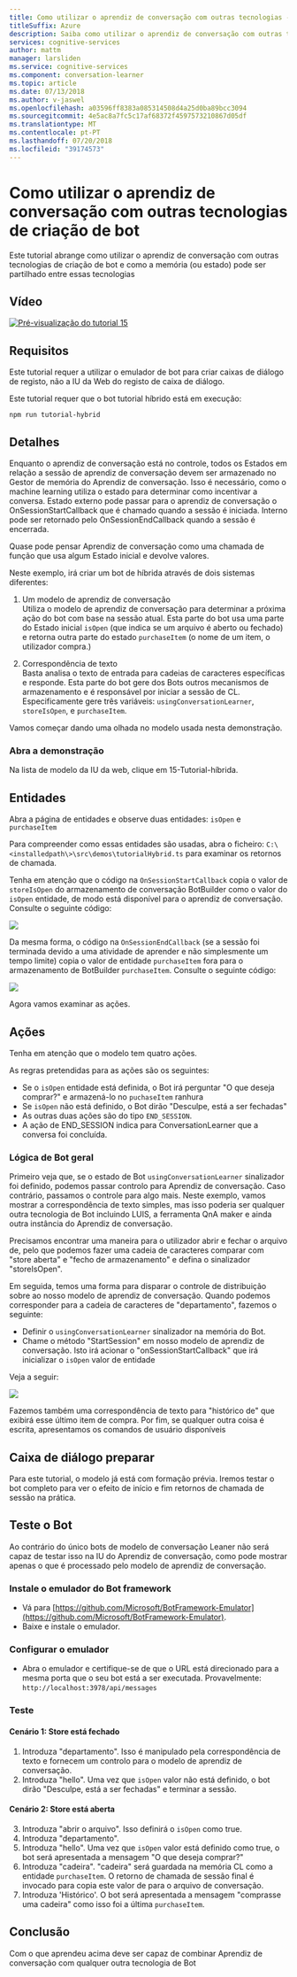 ```yaml
---
title: Como utilizar o aprendiz de conversação com outras tecnologias - serviços cognitivos da Microsoft de criação de bot | Documentos da Microsoft
titleSuffix: Azure
description: Saiba como utilizar o aprendiz de conversação com outras tecnologias de criação de bot.
services: cognitive-services
author: mattm
manager: larsliden
ms.service: cognitive-services
ms.component: conversation-learner
ms.topic: article
ms.date: 07/13/2018
ms.author: v-jaswel
ms.openlocfilehash: a03596ff8383a085314508d4a25d0ba89bcc3094
ms.sourcegitcommit: 4e5ac8a7fc5c17af68372f4597573210867d05df
ms.translationtype: MT
ms.contentlocale: pt-PT
ms.lasthandoff: 07/20/2018
ms.locfileid: "39174573"
---
```

# <a name="how-to-use-conversation-learner-with-other-bot-building-technologies"></a>Como utilizar o aprendiz de conversação com outras tecnologias de criação de bot

Este tutorial abrange como utilizar o aprendiz de conversação com outras tecnologias de criação de bot e como a memória (ou estado) pode ser partilhado entre essas tecnologias 

## <a name="video"></a>Vídeo

[![Pré-visualização do tutorial 15](http://aka.ms/cl-tutorial-15-preview)](http://aka.ms/blis-tutorial-15)

## <a name="requirements"></a>Requisitos
Este tutorial requer a utilizar o emulador de bot para criar caixas de diálogo de registo, não a IU da Web do registo de caixa de diálogo.  

Este tutorial requer que o bot tutorial híbrido está em execução:

    npm run tutorial-hybrid

## <a name="details"></a>Detalhes

Enquanto o aprendiz de conversação está no controle, todos os Estados em relação a sessão de aprendiz de conversação devem ser armazenado no Gestor de memória do Aprendiz de conversação. Isso é necessário, como o machine learning utiliza o estado para determinar como incentivar a conversa. Estado externo pode passar para o aprendiz de conversação o OnSessionStartCallback que é chamado quando a sessão é iniciada. Interno pode ser retornado pelo OnSessionEndCallback quando a sessão é encerrada.

Quase pode pensar Aprendiz de conversação como uma chamada de função que usa algum Estado inicial e devolve valores.

Neste exemplo, irá criar um bot de híbrida através de dois sistemas diferentes:
1. Um modelo de aprendiz de conversação <br />
Utiliza o modelo de aprendiz de conversação para determinar a próxima ação do bot com base na sessão atual.
Esta parte do bot usa uma parte do Estado inicial `isOpen` (que indica se um arquivo é aberto ou fechado) e retorna outra parte do estado `purchaseItem` (o nome de um item, o utilizador compra.)

2. Correspondência de texto <br />
Basta analisa o texto de entrada para cadeias de caracteres específicas e responde.
Esta parte do bot gere dos Bots outros mecanismos de armazenamento e é responsável por iniciar a sessão de CL. Especificamente gere três variáveis: `usingConversationLearner`, `storeIsOpen`, e `purchaseItem`.

Vamos começar dando uma olhada no modelo usada nesta demonstração.

### <a name="open-the-demo"></a>Abra a demonstração

Na lista de modelo da IU da web, clique em 15-Tutorial-híbrida.

## <a name="entities"></a>Entidades

Abra a página de entidades e observe duas entidades: `isOpen` e `purchaseItem`

Para compreender como essas entidades são usadas, abra o ficheiro: `C:\<installedpath\>\src\demos\tutorialHybrid.ts` para examinar os retornos de chamada.

Tenha em atenção que o código na `OnSessionStartCallback` copia o valor de `storeIsOpen` do armazenamento de conversação BotBuilder como o valor do `isOpen` entidade, de modo está disponível para o aprendiz de conversação. Consulte o seguinte código:

![](../media/tutorial17_sessionstart.PNG)

Da mesma forma, o código na `OnSessionEndCallback` (se a sessão foi terminada devido a uma atividade de aprender e não simplesmente um tempo limite) copia o valor de entidade `purchaseItem` fora para o armazenamento de BotBuilder `purchaseItem`. Consulte o seguinte código:

![](../media/tutorial17_sessionend.PNG)

Agora vamos examinar as ações.

## <a name="actions"></a>Ações

Tenha em atenção que o modelo tem quatro ações.

As regras pretendidas para as ações são os seguintes:

- Se o `isOpen` entidade está definida, o Bot irá perguntar "O que deseja comprar?" e armazená-lo no `puchaseItem` ranhura
- Se `isOpen` não está definido, o Bot dirão "Desculpe, está a ser fechadas"
- As outras duas ações são do tipo `END_SESSION`.
- A ação de END_SESSION indica para ConversationLearner que a conversa foi concluída.

### <a name="overall-bot-logic"></a>Lógica de Bot geral

Primeiro veja que, se o estado de Bot `usingConversationLearner` sinalizador foi definido, podemos passar controlo para Aprendiz de conversação. Caso contrário, passamos o controle para algo mais.  Neste exemplo, vamos mostrar a correspondência de texto simples, mas isso poderia ser qualquer outra tecnologia de Bot incluindo LUIS, a ferramenta QnA maker e ainda outra instância do Aprendiz de conversação.

Precisamos encontrar uma maneira para o utilizador abrir e fechar o arquivo de, pelo que podemos fazer uma cadeia de caracteres comparar com "store aberta" e "fecho de armazenamento" e defina o sinalizador "storeIsOpen".

Em seguida, temos uma forma para disparar o controle de distribuição sobre ao nosso modelo de aprendiz de conversação. Quando podemos corresponder para a cadeia de caracteres de "departamento", fazemos o seguinte:
- Definir o `usingConversationLearner` sinalizador na memória do Bot.
- Chame o método "StartSession" em nosso modelo de aprendiz de conversação.  Isto irá acionar o "onSessionStartCallback" que irá inicializar o `isOpen` valor de entidade

Veja a seguir:

![](../media/tutorial17_useConversationLearner.PNG)

Fazemos também uma correspondência de texto para "histórico de" que exibirá esse último item de compra.
Por fim, se qualquer outra coisa é escrita, apresentamos os comandos de usuário disponíveis

## <a name="train-dialog"></a>Caixa de diálogo preparar

Para este tutorial, o modelo já está com formação prévia.  Iremos testar o bot completo para ver o efeito de início e fim retornos de chamada de sessão na prática.

## <a name="testing-the-bot"></a>Teste o Bot

Ao contrário do único bots de modelo de conversação Leaner não será capaz de testar isso na IU do Aprendiz de conversação, como pode mostrar apenas o que é processado pelo modelo de aprendiz de conversação.

### <a name="install-the-bot-framework-emulator"></a>Instale o emulador do Bot framework

- Vá para [https://github.com/Microsoft/BotFramework-Emulator](https://github.com/Microsoft/BotFramework-Emulator).
- Baixe e instale o emulador.

### <a name="configure-the-emulator"></a>Configurar o emulador

- Abra o emulador e certifique-se de que o URL está direcionado para a mesma porta que o seu bot está a ser executada. Provavelmente: `http://localhost:3978/api/messages`

### <a name="test"></a>Teste 

#### <a name="scenario-1-store-is-closed"></a>Cenário 1: Store está fechado
1. Introduza "departamento". Isso é manipulado pela correspondência de texto e fornecem um controlo para o modelo de aprendiz de conversação.
2. Introduza "hello".  Uma vez que `isOpen` valor não está definido, o bot dirão "Desculpe, está a ser fechadas" e terminar a sessão.

#### <a name="scenario-2-store-is-open"></a>Cenário 2: Store está aberta
3. Introduza "abrir o arquivo".  Isso definirá o `isOpen` como true.
4. Introduza "departamento".
5. Introduza "hello".  Uma vez que `isOpen` valor está definido como true, o bot será apresentada a mensagem "O que deseja comprar?"
6. Introduza "cadeira". "cadeira" será guardada na memória CL como a entidade `purchaseItem`. O retorno de chamada de sessão final é invocado para copia este valor de para o arquivo de conversação.
7. Introduza 'Histórico'.  O bot será apresentada a mensagem "comprasse uma cadeira" como isso foi a última `purchaseItem`.

## <a name="conclusion"></a>Conclusão

Com o que aprendeu acima deve ser capaz de combinar Aprendiz de conversação com qualquer outra tecnologia de Bot
